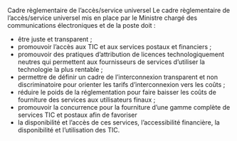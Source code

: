 Cadre règlementaire de l’accès/service universel
Le cadre règlementaire de l’accès/service universel mis en place par le Ministre chargé des communications électroniques et de la poste doit :
- être juste et transparent ;
- promouvoir l’accès aux TIC et aux services postaux et financiers ;
- promouvoir des pratiques d’attribution de licences technologiquement neutres qui permettent aux fournisseurs de services d’utiliser la technologie la plus rentable ;
- permettre de définir un cadre de l’interconnexion transparent et non discriminatoire pour orienter les tarifs d’interconnexion vers les coûts ;
- réduire le poids de la réglementation pour faire baisser les coûts de fourniture des services aux utilisateurs finaux ;
- promouvoir la concurrence pour la fourniture d’une gamme complète de services TIC et postaux afin de favoriser
- la disponibilité et l’accès de ces services, l’accessibilité financière, la disponibilité et l’utilisation des TIC.